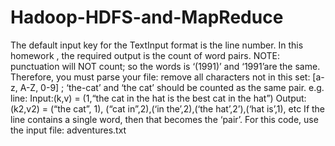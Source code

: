 # Hadoop-HDFS-and-MapReduce
The default input key for the TextInput format is the line number. In this homework , the required output is the count of word pairs. NOTE: punctuation will NOT count; so the words is ‘(1991)’ and ‘1991’are the same. Therefore, you must parse your file: remove all characters not in this set: [a-z, A-Z, 0-9] ; ‘the-cat’ and ‘the cat’ should be counted as the same pair.     e.g. line:     Input:(k,v) = (1,“the cat in the hat is the best cat in the hat”)  Output:(k2,v2) = (“the cat”, 1), (“cat in”,2),(‘in the’,2),(‘the hat’,2’),(‘hat is’,1), etc     If the line contains a single word, then that becomes the ‘pair’.     For this code, use the input file: adventures.txt 
